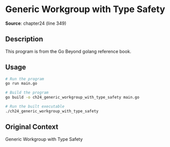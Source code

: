 # Generic Workgroup with Type Safety

**Source**: chapter24 (line 349)

## Description

This program is from the Go Beyond golang reference book.

## Usage

```bash
# Run the program
go run main.go

# Build the program
go build -o ch24_generic_workgroup_with_type_safety main.go

# Run the built executable
./ch24_generic_workgroup_with_type_safety
```

## Original Context

Generic Workgroup with Type Safety
